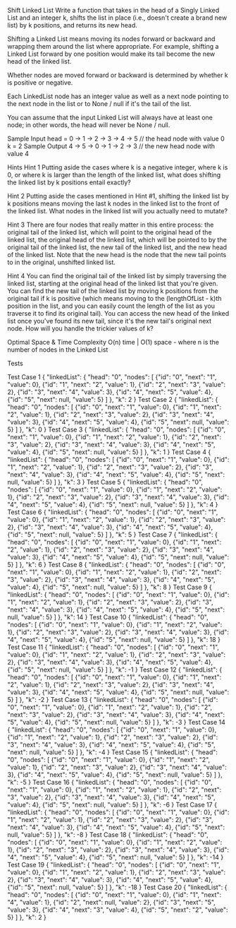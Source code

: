 Shift Linked List
Write a function that takes in the head of a Singly Linked List and an integer k, shifts the list in place (i.e., doesn't create a brand new list) by k positions, and returns its new head.

Shifting a Linked List means moving its nodes forward or backward and wrapping them around the list where appropriate. For example, shifting a Linked List forward by one position would make its tail become the new head of the linked list.

Whether nodes are moved forward or backward is determined by whether k is positive or negative.

Each LinkedList node has an integer value as well as a next node pointing to the next node in the list or to None / null if it's the tail of the list.

You can assume that the input Linked List will always have at least one node; in other words, the head will never be None / null.

Sample Input
head = 0 -> 1 -> 2 -> 3 -> 4 -> 5 // the head node with value 0
k = 2
Sample Output
4 -> 5 -> 0 -> 1 -> 2 -> 3 // the new head node with value 4


Hints
Hint 1
Putting aside the cases where k is a negative integer, where k is 0, or where k is larger than the length of the linked list, what does shifting the linked list by k positions entail exactly?

Hint 2
Putting aside the cases mentioned in Hint #1, shifting the linked list by k positions means moving the last k nodes in the linked list to the front of the linked list. What nodes in the linked list will you actually need to mutate?

Hint 3
There are four nodes that really matter in this entire process: the original tail of the linked list, which will point to the original head of the linked list, the original head of the linked list, which will be pointed to by the original tail of the linked list, the new tail of the linked list, and the new head of the linked list. Note that the new head is the node that the new tail points to in the original, unshifted linked list.

Hint 4
You can find the original tail of the linked list by simply traversing the linked list, starting at the original head of the linked list that you're given. You can find the new tail of the linked list by moving k positions from the original tail if k is positive (which means moving to the (lengthOfList - k)th position in the list, and you can easily count the length of the list as you traverse it to find its original tail). You can access the new head of the linked list once you've found its new tail, since it's the new tail's original next node. How will you handle the trickier values of k?

Optimal Space & Time Complexity
O(n) time | O(1) space - where n is the number of nodes in the Linked List

Tests

Test Case 1
{
  "linkedList": {
    "head": "0",
    "nodes": [
      {"id": "0", "next": "1", "value": 0},
      {"id": "1", "next": "2", "value": 1},
      {"id": "2", "next": "3", "value": 2},
      {"id": "3", "next": "4", "value": 3},
      {"id": "4", "next": "5", "value": 4},
      {"id": "5", "next": null, "value": 5}
    ]
  },
  "k": 2
}
Test Case 2
{
  "linkedList": {
    "head": "0",
    "nodes": [
      {"id": "0", "next": "1", "value": 0},
      {"id": "1", "next": "2", "value": 1},
      {"id": "2", "next": "3", "value": 2},
      {"id": "3", "next": "4", "value": 3},
      {"id": "4", "next": "5", "value": 4},
      {"id": "5", "next": null, "value": 5}
    ]
  },
  "k": 0
}
Test Case 3
{
  "linkedList": {
    "head": "0",
    "nodes": [
      {"id": "0", "next": "1", "value": 0},
      {"id": "1", "next": "2", "value": 1},
      {"id": "2", "next": "3", "value": 2},
      {"id": "3", "next": "4", "value": 3},
      {"id": "4", "next": "5", "value": 4},
      {"id": "5", "next": null, "value": 5}
    ]
  },
  "k": 1
}
Test Case 4
{
  "linkedList": {
    "head": "0",
    "nodes": [
      {"id": "0", "next": "1", "value": 0},
      {"id": "1", "next": "2", "value": 1},
      {"id": "2", "next": "3", "value": 2},
      {"id": "3", "next": "4", "value": 3},
      {"id": "4", "next": "5", "value": 4},
      {"id": "5", "next": null, "value": 5}
    ]
  },
  "k": 3
}
Test Case 5
{
  "linkedList": {
    "head": "0",
    "nodes": [
      {"id": "0", "next": "1", "value": 0},
      {"id": "1", "next": "2", "value": 1},
      {"id": "2", "next": "3", "value": 2},
      {"id": "3", "next": "4", "value": 3},
      {"id": "4", "next": "5", "value": 4},
      {"id": "5", "next": null, "value": 5}
    ]
  },
  "k": 4
}
Test Case 6
{
  "linkedList": {
    "head": "0",
    "nodes": [
      {"id": "0", "next": "1", "value": 0},
      {"id": "1", "next": "2", "value": 1},
      {"id": "2", "next": "3", "value": 2},
      {"id": "3", "next": "4", "value": 3},
      {"id": "4", "next": "5", "value": 4},
      {"id": "5", "next": null, "value": 5}
    ]
  },
  "k": 5
}
Test Case 7
{
  "linkedList": {
    "head": "0",
    "nodes": [
      {"id": "0", "next": "1", "value": 0},
      {"id": "1", "next": "2", "value": 1},
      {"id": "2", "next": "3", "value": 2},
      {"id": "3", "next": "4", "value": 3},
      {"id": "4", "next": "5", "value": 4},
      {"id": "5", "next": null, "value": 5}
    ]
  },
  "k": 6
}
Test Case 8
{
  "linkedList": {
    "head": "0",
    "nodes": [
      {"id": "0", "next": "1", "value": 0},
      {"id": "1", "next": "2", "value": 1},
      {"id": "2", "next": "3", "value": 2},
      {"id": "3", "next": "4", "value": 3},
      {"id": "4", "next": "5", "value": 4},
      {"id": "5", "next": null, "value": 5}
    ]
  },
  "k": 8
}
Test Case 9
{
  "linkedList": {
    "head": "0",
    "nodes": [
      {"id": "0", "next": "1", "value": 0},
      {"id": "1", "next": "2", "value": 1},
      {"id": "2", "next": "3", "value": 2},
      {"id": "3", "next": "4", "value": 3},
      {"id": "4", "next": "5", "value": 4},
      {"id": "5", "next": null, "value": 5}
    ]
  },
  "k": 14
}
Test Case 10
{
  "linkedList": {
    "head": "0",
    "nodes": [
      {"id": "0", "next": "1", "value": 0},
      {"id": "1", "next": "2", "value": 1},
      {"id": "2", "next": "3", "value": 2},
      {"id": "3", "next": "4", "value": 3},
      {"id": "4", "next": "5", "value": 4},
      {"id": "5", "next": null, "value": 5}
    ]
  },
  "k": 18
}
Test Case 11
{
  "linkedList": {
    "head": "0",
    "nodes": [
      {"id": "0", "next": "1", "value": 0},
      {"id": "1", "next": "2", "value": 1},
      {"id": "2", "next": "3", "value": 2},
      {"id": "3", "next": "4", "value": 3},
      {"id": "4", "next": "5", "value": 4},
      {"id": "5", "next": null, "value": 5}
    ]
  },
  "k": -1
}
Test Case 12
{
  "linkedList": {
    "head": "0",
    "nodes": [
      {"id": "0", "next": "1", "value": 0},
      {"id": "1", "next": "2", "value": 1},
      {"id": "2", "next": "3", "value": 2},
      {"id": "3", "next": "4", "value": 3},
      {"id": "4", "next": "5", "value": 4},
      {"id": "5", "next": null, "value": 5}
    ]
  },
  "k": -2
}
Test Case 13
{
  "linkedList": {
    "head": "0",
    "nodes": [
      {"id": "0", "next": "1", "value": 0},
      {"id": "1", "next": "2", "value": 1},
      {"id": "2", "next": "3", "value": 2},
      {"id": "3", "next": "4", "value": 3},
      {"id": "4", "next": "5", "value": 4},
      {"id": "5", "next": null, "value": 5}
    ]
  },
  "k": -3
}
Test Case 14
{
  "linkedList": {
    "head": "0",
    "nodes": [
      {"id": "0", "next": "1", "value": 0},
      {"id": "1", "next": "2", "value": 1},
      {"id": "2", "next": "3", "value": 2},
      {"id": "3", "next": "4", "value": 3},
      {"id": "4", "next": "5", "value": 4},
      {"id": "5", "next": null, "value": 5}
    ]
  },
  "k": -4
}
Test Case 15
{
  "linkedList": {
    "head": "0",
    "nodes": [
      {"id": "0", "next": "1", "value": 0},
      {"id": "1", "next": "2", "value": 1},
      {"id": "2", "next": "3", "value": 2},
      {"id": "3", "next": "4", "value": 3},
      {"id": "4", "next": "5", "value": 4},
      {"id": "5", "next": null, "value": 5}
    ]
  },
  "k": -5
}
Test Case 16
{
  "linkedList": {
    "head": "0",
    "nodes": [
      {"id": "0", "next": "1", "value": 0},
      {"id": "1", "next": "2", "value": 1},
      {"id": "2", "next": "3", "value": 2},
      {"id": "3", "next": "4", "value": 3},
      {"id": "4", "next": "5", "value": 4},
      {"id": "5", "next": null, "value": 5}
    ]
  },
  "k": -6
}
Test Case 17
{
  "linkedList": {
    "head": "0",
    "nodes": [
      {"id": "0", "next": "1", "value": 0},
      {"id": "1", "next": "2", "value": 1},
      {"id": "2", "next": "3", "value": 2},
      {"id": "3", "next": "4", "value": 3},
      {"id": "4", "next": "5", "value": 4},
      {"id": "5", "next": null, "value": 5}
    ]
  },
  "k": -8
}
Test Case 18
{
  "linkedList": {
    "head": "0",
    "nodes": [
      {"id": "0", "next": "1", "value": 0},
      {"id": "1", "next": "2", "value": 1},
      {"id": "2", "next": "3", "value": 2},
      {"id": "3", "next": "4", "value": 3},
      {"id": "4", "next": "5", "value": 4},
      {"id": "5", "next": null, "value": 5}
    ]
  },
  "k": -14
}
Test Case 19
{
  "linkedList": {
    "head": "0",
    "nodes": [
      {"id": "0", "next": "1", "value": 0},
      {"id": "1", "next": "2", "value": 1},
      {"id": "2", "next": "3", "value": 2},
      {"id": "3", "next": "4", "value": 3},
      {"id": "4", "next": "5", "value": 4},
      {"id": "5", "next": null, "value": 5}
    ]
  },
  "k": -18
}
Test Case 20
{
  "linkedList": {
    "head": "0",
    "nodes": [
      {"id": "0", "next": "1", "value": 0},
      {"id": "1", "next": "4", "value": 1},
      {"id": "2", "next": null, "value": 2},
      {"id": "3", "next": "5", "value": 3},
      {"id": "4", "next": "3", "value": 4},
      {"id": "5", "next": "2", "value": 5}
    ]
  },
  "k": 2
}